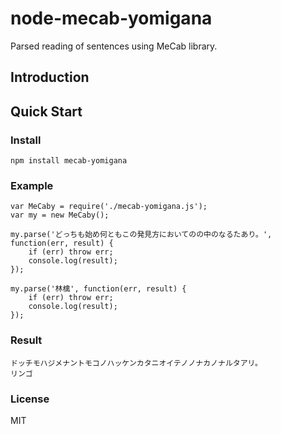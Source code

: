 # node-mecab-yomigana
Parsed reading of sentences using MeCab library.

## Introduction

## Quick Start
### Install
```
npm install mecab-yomigana
```

### Example
```
var MeCaby = require('./mecab-yomigana.js');
var my = new MeCaby();

my.parse('どっちも始め何ともこの発見方においてのの中のなるたあり。', function(err, result) {
    if (err) throw err;
    console.log(result);
});

my.parse('林檎', function(err, result) {
    if (err) throw err;
    console.log(result);
});
```

### Result
```
ドッチモハジメナントモコノハッケンカタニオイテノノナカノナルタアリ。
リンゴ
```

### License
MIT
